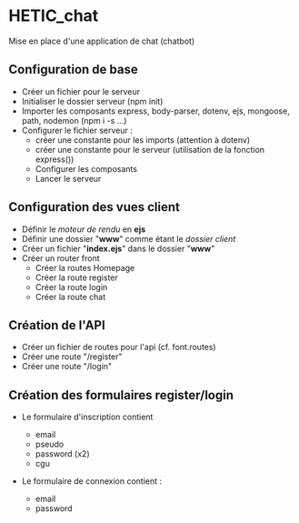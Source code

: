 # HETIC_chat

Mise en place d'une application de chat (chatbot)

## Configuration de base
- Créer un fichier pour le serveur
- Initialiser le dossier serveur (npm init)
- Importer les composants express, body-parser, dotenv, ejs, mongoose, path, nodemon (npm i -s ...)
- Configurer le fichier serveur :
    - créer une constante pour les imports (attention à dotenv)
    - créer une constante pour le serveur (utilisation de la fonction express())
    - Configurer les composants
    - Lancer le serveur

## Configuration des vues client
- Définir le _moteur de rendu_ en __ejs__
- Définir une dossier "__www__" comme étant le _dossier client_
- Créer un fichier "__index.ejs__" dans le dossier "__www__"
- Créer un router front
    - Créer la routes Homepage
    - Créer la route register
    - Créer la route login
    - Créer la route chat

## Création de l'API
- Créer un fichier de routes pour l'api (cf. font.routes)
- Créer une route "/register"
- Créer une route "/login"

## Création des formulaires register/login
- Le formulaire d'inscription contient
    - email
    - pseudo
    - password (x2)
    - cgu

- Le formulaire de connexion contient :
    - email
    - password